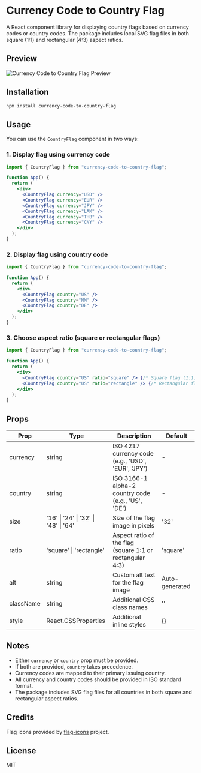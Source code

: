 # Currency Code to Country Flag

A React component library for displaying country flags based on currency codes or country codes. The package includes local SVG flag files in both square (1:1) and rectangular (4:3) aspect ratios.

## Preview

![Currency Code to Country Flag Preview](https://github-production-user-asset-6210df.s3.amazonaws.com/33977726/423901700-45ae0d51-7fe4-4d15-b624-8e24e3c07dec.png?X-Amz-Algorithm=AWS4-HMAC-SHA256&X-Amz-Credential=AKIAVCODYLSA53PQK4ZA%2F20251002%2Fus-east-1%2Fs3%2Faws4_request&X-Amz-Date=20251002T061808Z&X-Amz-Expires=300&X-Amz-Signature=8134303389876659bddba44ca285be8a9f68efb798e60607bae57643ee8a472e&X-Amz-SignedHeaders=host)

## Installation

```bash
npm install currency-code-to-country-flag
```

## Usage

You can use the `CountryFlag` component in two ways:

### 1. Display flag using currency code

```jsx
import { CountryFlag } from "currency-code-to-country-flag";

function App() {
  return (
    <div>
      <CountryFlag currency="USD" />
      <CountryFlag currency="EUR" />
      <CountryFlag currency="JPY" />
      <CountryFlag currency="LAK" />
      <CountryFlag currency="THB" />
      <CountryFlag currency="CNY" />
    </div>
  );
}
```

### 2. Display flag using country code

```jsx
import { CountryFlag } from "currency-code-to-country-flag";

function App() {
  return (
    <div>
      <CountryFlag country="US" />
      <CountryFlag country="MM" />
      <CountryFlag country="DE" />
    </div>
  );
}
```

### 3. Choose aspect ratio (square or rectangular flags)

```jsx
import { CountryFlag } from "currency-code-to-country-flag";

function App() {
  return (
    <div>
      <CountryFlag country="US" ratio="square" /> {/* Square flag (1:1) */}
      <CountryFlag country="US" ratio="rectangle" /> {/* Rectangular flag (4:3) */}
    </div>
  );
}
```

## Props

| Prop      | Type                                 | Description                                              | Default        |
| --------- | ------------------------------------ | -------------------------------------------------------- | -------------- |
| currency  | string                               | ISO 4217 currency code (e.g., 'USD', 'EUR', 'JPY')       | -              |
| country   | string                               | ISO 3166-1 alpha-2 country code (e.g., 'US', 'DE')       | -              |
| size      | '16' \| '24' \| '32' \| '48' \| '64' | Size of the flag image in pixels                         | '32'           |
| ratio     | 'square' \| 'rectangle'              | Aspect ratio of the flag (square 1:1 or rectangular 4:3) | 'square'       |
| alt       | string                               | Custom alt text for the flag image                       | Auto-generated |
| className | string                               | Additional CSS class names                               | ''             |
| style     | React.CSSProperties                  | Additional inline styles                                 | {}             |

## Notes

- Either `currency` or `country` prop must be provided.
- If both are provided, `country` takes precedence.
- Currency codes are mapped to their primary issuing country.
- All currency and country codes should be provided in ISO standard format.
- The package includes SVG flag files for all countries in both square and rectangular aspect ratios.

## Credits

Flag icons provided by [flag-icons](https://github.com/lipis/flag-icons) project.

## License

MIT
